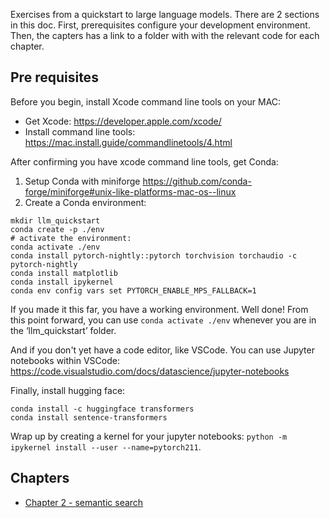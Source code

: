 Exercises from a quickstart to large language models. There are 2 sections in this doc. First, prerequisites configure your development environment. Then, the capters has a link to a folder with with the relevant code for each chapter.

## Pre requisites
Before you begin, install Xcode command line tools on your MAC:
* Get Xcode: https://developer.apple.com/xcode/
* Install command line tools: https://mac.install.guide/commandlinetools/4.html 

After confirming you have xcode command line tools, get Conda:

1. Setup Conda with miniforge https://github.com/conda-forge/miniforge#unix-like-platforms-mac-os--linux
2. Create a Conda environment:
```
mkdir llm_quickstart
conda create -p ./env  
# activate the environment:
conda activate ./env
conda install pytorch-nightly::pytorch torchvision torchaudio -c pytorch-nightly
conda install matplotlib
conda install ipykernel
conda env config vars set PYTORCH_ENABLE_MPS_FALLBACK=1
```
If you made it this far, you have a working environment. Well done! From this point forward, you can use `conda activate ./env` whenever you are in the ‘llm_quickstart’ folder.

And if you don't yet have a code editor, like VSCode. You can use Jupyter notebooks within VSCode: https://code.visualstudio.com/docs/datascience/jupyter-notebooks

Finally, install hugging face:
```
conda install -c huggingface transformers
conda install sentence-transformers
```

Wrap up by creating a kernel for your jupyter notebooks: `python -m ipykernel install --user --name=pytorch211`.


## Chapters

* [Chapter 2 - semantic search](./semantic_search_with_llms/README.md)